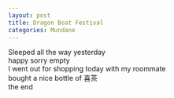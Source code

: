 ```yaml
---
layout: post
title: Dragon Boat Festival
categories: Mundane
---
```

Sleeped all the way yesterday<br>
happy sorry empty<br>
I went out for shopping today with my roommate<br>
bought a nice bottle of 喜茶<br>
the end
